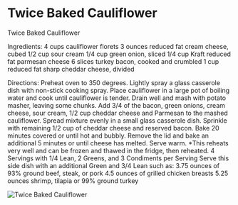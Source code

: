# Twice Baked Cauliflower

Twice Baked Cauliflower

Ingredients:
4 cups cauliflower florets
3 ounces reduced fat cream cheese, cubed
1/2 cup sour cream
1/4 cup green onion, sliced
1/4 cup Kraft reduced fat parmesan cheese
6 slices turkey bacon, cooked and crumbled
1 cup reduced fat sharp cheddar cheese, divided

Directions:
Preheat oven to 350 degrees. 
Lightly spray a glass casserole dish with non-stick cooking spray. 
Place cauliflower in a large pot of boiling water and cook until cauliflower is tender.
Drain well and mash with potato masher, leaving some chunks.
Add 3/4 of the bacon, green onions, cream cheese, sour cream, 1/2 cup cheddar cheese and Parmesan to the mashed cauliflower. 
Spread mixture evenly in a small glass casserole dish. 
Sprinkle with remaining 1/2 cup of cheddar cheese and reserved bacon. 
Bake 20 minutes covered or until hot and bubbly. 
Remove the lid and bake an additional 5 minutes or until cheese has melted.
Serve warm.
*This reheats very well and can be frozen and thawed in the fridge, then reheated.
4 Servings with 1/4 Lean, 2 Greens, and 3 Condiments per Serving
Serve this side dish with an additional Green and 3/4 Lean such as:
3.75 ounces of 93% ground beef, steak, or pork
4.5 ounces of grilled chicken breasts
5.25 ounces shrimp, tilapia or 99% ground turkey

![Twice Baked Cauliflower](./Twice%20Baked%20Cauliflower.png)


